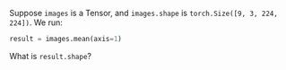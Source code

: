 Suppose `images` is a Tensor, and `images.shape` is `torch.Size([9, 3, 224, 224])`. We run:

```python
result = images.mean(axis=1)
```

What is `result.shape`?
